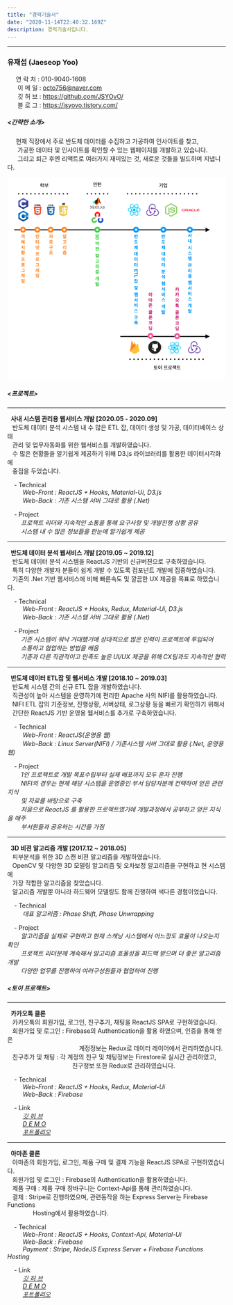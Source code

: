 ```yaml
---
title: "경력기술서"
date: "2020-11-14T22:40:32.169Z"
description: 경력기술서입니다.
---
```


---
### 유재섭 (Jaeseop Yoo)
&nbsp;&nbsp;&nbsp;&nbsp;       연 락 처 : 010-9040-1608  
&nbsp;&nbsp;&nbsp;&nbsp;&nbsp; 이 메 일 : octo756@naver.com  
&nbsp;&nbsp;&nbsp;&nbsp;&nbsp; 깃 허 브 : https://github.com/JSYOvO/  
&nbsp;&nbsp;&nbsp;&nbsp;&nbsp; 블 로 그 : https://jsyovo.tistory.com/

##### <간략한 소개>  
&nbsp;&nbsp;&nbsp;&nbsp;       현재 직장에서 주로 반도체 데이터를 수집하고 가공하여 인사이트를 찾고,  
&nbsp;&nbsp;&nbsp;&nbsp;&nbsp; 가공한 데이터 및 인사이트를 확인할 수 있는 웹페이지를 개발하고 있습니다.  
&nbsp;&nbsp;&nbsp;&nbsp;&nbsp; 그리고 퇴근 후엔 리액트로 여러가지 재미있는 것, 새로운 것들을 빌드하며 지냅니다.

  
![devlife](./my-dev-life.png)  


##### <프로젝트>  
---
&nbsp; **사내 시스템 관리용 웹서비스 개발 [2020.05 - 2020.09]**  
&nbsp;&nbsp; 반도체 데이터 분석 시스템 내 수 많은 ETL 잡, 데이터 생성 및 가공, 데이터베이스 상태  
&nbsp;&nbsp; 관리 및 업무자동화를 위한 웹서비스를 개발하였습니다.  
&nbsp;&nbsp; 수 많은 현황들을 알기쉽게 제공하기 위해 D3.js 라이브러리를 활용한 데이터시각화에   
&nbsp;&nbsp; 중점을 두었습니다.

&nbsp;&nbsp;&nbsp; - Technical  
&nbsp;&nbsp;&nbsp;&nbsp;&nbsp;&nbsp;&nbsp;&nbsp; *Web-Front : ReactJS + Hooks, Material-Ui, D3.js*  
&nbsp;&nbsp;&nbsp;&nbsp;&nbsp;&nbsp;&nbsp;&nbsp; *Web-Back : 기존 시스템 서버 그대로 활용 (.Net)*  

&nbsp;&nbsp;&nbsp; - Project  
&nbsp;&nbsp;&nbsp;&nbsp;&nbsp;&nbsp;&nbsp; *프로젝트 리더와 지속적인 소통을 통해 요구사항 및 개발진행 상황 공유*  
&nbsp;&nbsp;&nbsp;&nbsp;&nbsp;&nbsp;&nbsp; *시스템 내 수 많은 정보들을 한눈에 알기쉽게 제공*

---    
&nbsp; **반도체 데이터 분석 웹서비스 개발 [2019.05 ~ 2019.12]**  
&nbsp;&nbsp; 반도체 데이터 분석 시스템을 ReactJS 기반의 신규버젼으로 구축하였습니다.  
&nbsp;&nbsp; 특히 다양한 개발자 분들이 쉽게 개발 수 있도록 컴포넌트 개발에 집중하였습니다.  
&nbsp;&nbsp; 기존의 .Net 기반 웹서비스에 비해 빠른속도 및 깔끔한 UX 제공을 목표로 하였습니다.     

&nbsp;&nbsp;&nbsp; - Technical  
&nbsp;&nbsp;&nbsp;&nbsp;&nbsp;&nbsp;&nbsp;&nbsp; *Web-Front : ReactJS + Hooks, Redux, Material-Ui, D3.js*  
&nbsp;&nbsp;&nbsp;&nbsp;&nbsp;&nbsp;&nbsp;&nbsp; *Web-Back : 기존 시스템 서버 그대로 활용 (.Net)*  

&nbsp;&nbsp;&nbsp; - Project  
&nbsp;&nbsp;&nbsp;&nbsp;&nbsp;&nbsp;&nbsp; *기존 시스템이 워낙 거대했기에 상대적으로 많은 인력이 프로젝트에 투입되어*  
&nbsp;&nbsp;&nbsp;&nbsp;&nbsp;&nbsp;&nbsp; *소통하고 협업하는 방법을 배움*  
&nbsp;&nbsp;&nbsp;&nbsp;&nbsp;&nbsp;&nbsp; *기존과 다른 직관적이고 만족도 높은 UI/UX 제공을 위해 CX팀과도 지속적인 협력*  

---    
&nbsp; **반도체 데이터 ETL잡 및 웹서비스 개발 [2018.10 ~ 2019.03]**  
&nbsp;&nbsp; 반도체 시스템 간의 신규 ETL 잡을 개발하였습니다.   
&nbsp;&nbsp; 직관성이 높아 시스템을 운영하기에 편리한 Apache 사의 NIFI를 활용하였습니다.  
&nbsp;&nbsp; NIFI ETL 잡의 기준정보, 진행상황, 서버상태, 로그상황 등을 빠르기 확인하기 위해서  
&nbsp;&nbsp; 간단한 ReactJS 기반 운영용 웹서비스를 추가로 구축하였습니다.

&nbsp;&nbsp;&nbsp; - Technical  
&nbsp;&nbsp;&nbsp;&nbsp;&nbsp;&nbsp;&nbsp;&nbsp; *Web-Front : ReactJS(운영용 웹)*  
&nbsp;&nbsp;&nbsp;&nbsp;&nbsp;&nbsp;&nbsp;&nbsp; *Web-Back : Linux Server(NIFI) / 기존시스템 서버 그대로 활용 (.Net, 운영용 웹)*  

&nbsp;&nbsp;&nbsp; - Project  
&nbsp;&nbsp;&nbsp;&nbsp;&nbsp;&nbsp;&nbsp; *1인 프로젝트로 개발 목표수립부터 실제 배포까지 모두 혼자 진행*  
&nbsp;&nbsp;&nbsp;&nbsp;&nbsp;&nbsp;&nbsp; *NIFI의 경우는 현재 해당 시스템을 운영중인 부서 담당자분께 컨택하여 얻은 관련 지식*    
&nbsp;&nbsp;&nbsp;&nbsp;&nbsp;&nbsp;&nbsp; *및 자료를 바탕으로 구축*  
&nbsp;&nbsp;&nbsp;&nbsp;&nbsp;&nbsp;&nbsp; *처음으로 ReactJS 를 활용한 프로젝트였기에 개발과정에서 공부하고 얻은 지식을 매주*  
&nbsp;&nbsp;&nbsp;&nbsp;&nbsp;&nbsp;&nbsp; *부서원들과 공유하는 시간을 가짐*  

---       
&nbsp; **3D 비젼 알고리즘 개발 [2017.12 ~ 2018.05]**  
&nbsp;&nbsp; 피부분석을 위한 3D 스캔 비젼 알고리즘을 개발하였습니다.  
&nbsp;&nbsp; OpenCV 및 다양한 3D 모델링 알고리즘 및 오차보정 알고리즘을 구현하고 현 시스템에   
&nbsp;&nbsp; 가장 적합한 알고리즘을 찾았습니다.  
&nbsp;&nbsp; 알고리즘 개발뿐 아니라 하드웨어 모델링도 함께 진행하여 색다른 경험이었습니다.  

&nbsp;&nbsp;&nbsp; - Technical  
&nbsp;&nbsp;&nbsp;&nbsp;&nbsp;&nbsp;&nbsp;&nbsp; *대표 알고리즘 : Phase Shift, Phase Unwrapping*  

&nbsp;&nbsp;&nbsp; - Project  
&nbsp;&nbsp;&nbsp;&nbsp;&nbsp;&nbsp;&nbsp; *알고리즘을 실제로 구현하고 현재 스캐닝 시스템에서 어느정도 효율이 나오는지 확인*  
&nbsp;&nbsp;&nbsp;&nbsp;&nbsp;&nbsp;&nbsp; *프로젝트 리더분께 계속해서 알고리즘 효율성을 피드백 받으며 더 좋은 알고리즘 개발*  
&nbsp;&nbsp;&nbsp;&nbsp;&nbsp;&nbsp;&nbsp; *다양한 업무를 진행하여 여러구성원들과 협업하여 진행*    


##### <토이 프로젝트>  
---
&nbsp; **카카오톡 클론**  
&nbsp;&nbsp; 카카오톡의 회원가입, 로그인, 친구추가, 채팅을 ReactJS SPA로 구현하였습니다.  
&nbsp;&nbsp; 회원가입 및 로그인 : Firebase의 Authentication을 활용 하였으며, 인증을 통해 얻은  
&nbsp;&nbsp;&nbsp;&nbsp;&nbsp;&nbsp;&nbsp;&nbsp;&nbsp;&nbsp;&nbsp;&nbsp;&nbsp;&nbsp;&nbsp;&nbsp;&nbsp;&nbsp;&nbsp;&nbsp;&nbsp;&nbsp;&nbsp;&nbsp;&nbsp;&nbsp;&nbsp;&nbsp;&nbsp;&nbsp;&nbsp;&nbsp;&nbsp;&nbsp;&nbsp;&nbsp;&nbsp;&nbsp;&nbsp;&nbsp;&nbsp; 계정정보는 Redux로 데이터 레이어에서 관리하였습니다.  
&nbsp;&nbsp; 친구추가 및 채팅 : 각 계정의 친구 및 채팅정보는 Firestore로 실시간 관리하였고,  
&nbsp;&nbsp;&nbsp;&nbsp;&nbsp;&nbsp;&nbsp;&nbsp;&nbsp;&nbsp;&nbsp;&nbsp;&nbsp;&nbsp;&nbsp;&nbsp;&nbsp;&nbsp;&nbsp;&nbsp;&nbsp;&nbsp;&nbsp;&nbsp;&nbsp;&nbsp;&nbsp;&nbsp;&nbsp;&nbsp;&nbsp;&nbsp;&nbsp;&nbsp;&nbsp;&nbsp;&nbsp; 친구정보 또한 Redux로 관리하였습니다.  

&nbsp;&nbsp;&nbsp; - Technical  
&nbsp;&nbsp;&nbsp;&nbsp;&nbsp;&nbsp;&nbsp;&nbsp; *Web-Front : ReactJS + Hooks, Redux, Material-Ui*  
&nbsp;&nbsp;&nbsp;&nbsp;&nbsp;&nbsp;&nbsp;&nbsp; *Web-Back : Firebase*  

&nbsp;&nbsp;&nbsp; - Link  
&nbsp;&nbsp;&nbsp;&nbsp;&nbsp;&nbsp;&nbsp;&nbsp; *[깃 허 브](https://github.com/JSYOvO/KakaoTalk-Clone)*  
&nbsp;&nbsp;&nbsp;&nbsp;&nbsp;&nbsp;&nbsp;&nbsp; *[D E M O](https://kakaotalk-clone.web.app)*  
&nbsp;&nbsp;&nbsp;&nbsp;&nbsp;&nbsp;&nbsp;&nbsp; *[포트폴리오](https://jsyovo.com/%ED%86%A0%EC%9D%B4%20%ED%94%84%EB%A1%9C%EC%A0%9D%ED%8A%B8-%EC%B9%B4%EC%B9%B4%EC%98%A4%ED%86%A1/)*  

---  
&nbsp; **아마존 클론**  
&nbsp;&nbsp; 아마존의 회원가입, 로그인, 제품 구매 및 결제 기능을 ReactJS SPA로 구현하였습니다.  
&nbsp;&nbsp; 회원가입 및 로그인 : Firebase의 Authentication을 활용하였습니다.  
&nbsp;&nbsp; 제품 구매 : 제품 구매 장바구니는 Context-Api를 통해 관리하였습니다.  
&nbsp;&nbsp; 결제 : Stripe로 진행하였으며, 관련동작을 하는 Express Server는 Firebase Functions  
&nbsp;&nbsp;&nbsp;&nbsp;&nbsp;&nbsp;&nbsp;&nbsp;&nbsp;&nbsp;&nbsp;&nbsp;&nbsp;&nbsp; Hosting에서 활용하였습니다.

&nbsp;&nbsp;&nbsp; - Technical  
&nbsp;&nbsp;&nbsp;&nbsp;&nbsp;&nbsp;&nbsp;&nbsp; *Web-Front : ReactJS + Hooks, Context-Api, Material-Ui*  
&nbsp;&nbsp;&nbsp;&nbsp;&nbsp;&nbsp;&nbsp;&nbsp; *Web-Back : Firebase*  
&nbsp;&nbsp;&nbsp;&nbsp;&nbsp;&nbsp;&nbsp;&nbsp; *Payment : Stripe, NodeJS Express Server + Firebase Functions Hosting*  

&nbsp;&nbsp;&nbsp; - Link  
&nbsp;&nbsp;&nbsp;&nbsp;&nbsp;&nbsp;&nbsp;&nbsp; *[깃 허 브](https://github.com/JSYOvO/Amazon-Clone)*  
&nbsp;&nbsp;&nbsp;&nbsp;&nbsp;&nbsp;&nbsp;&nbsp; *[D E M O](https://clone-31f17.web.app)*  
&nbsp;&nbsp;&nbsp;&nbsp;&nbsp;&nbsp;&nbsp;&nbsp; *[포트폴리오](https://jsyovo.com/%ED%86%A0%EC%9D%B4%20%ED%94%84%EB%A1%9C%EC%A0%9D%ED%8A%B8-%EC%95%84%EB%A7%88%EC%A1%B4/)*  
  